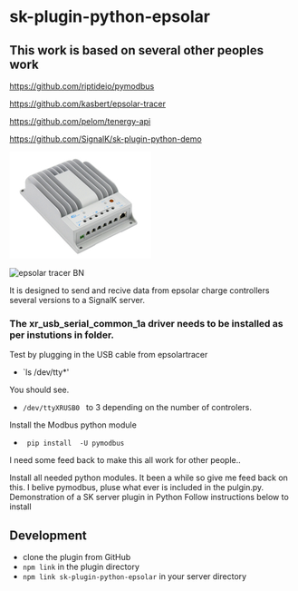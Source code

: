 # sk-plugin-python-epsolar
## This work is based on several other peoples work
https://github.com/riptideio/pymodbus

https://github.com/kasbert/epsolar-tracer

https://github.com/pelom/tenergy-api

https://github.com/SignalK/sk-plugin-python-demo

![Epsolar Tracer](/img/epsolar_tracer_bn.jpg)

![epsolar tracer BN](url)

It is designed to send and recive data from epsolar charge controllers several versions to a SignalK server.
### The xr_usb_serial_common_1a driver needs to be installed as per instutions in folder.
Test by plugging in the USB cable from epsolartracer
- `ls /dev/tty*' 

You should see.

- `/dev/ttyXRUSB0 ` to 3 depending on the number of controlers. 

Install the Modbus python module
- ` pip install  -U pymodbus` 

I need some feed back to make this all work for other people.. 

Install all needed python modules. It been a while so give me feed back on this.
I belive pymodbus, pluse what ever is included in the pulgin.py.
Demonstration of a SK server plugin in Python
Follow instructions below to install
## Development

- clone the plugin from GitHub
- `npm link` in the plugin directory
- `npm link sk-plugin-python-epsolar` in your server directory

